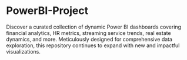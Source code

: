 # PowerBI-Project
Discover a curated collection of dynamic Power BI dashboards covering financial analytics, HR metrics, streaming service trends, real estate dynamics, and more. Meticulously designed for comprehensive data exploration, this repository continues to expand with new and impactful visualizations.
